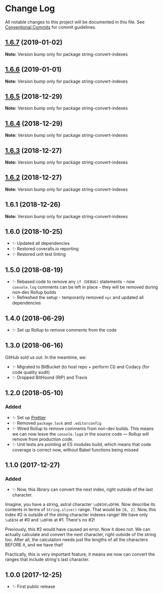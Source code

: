 # Change Log

All notable changes to this project will be documented in this file.
See [Conventional Commits](https://conventionalcommits.org) for commit guidelines.

## [1.6.7](https://bitbucket.org/codsen/codsen/src/master/packages/string-convert-indexes/compare/string-convert-indexes@1.6.6...string-convert-indexes@1.6.7) (2019-01-02)

**Note:** Version bump only for package string-convert-indexes





## [1.6.6](https://bitbucket.org/codsen/codsen/src/master/packages/string-convert-indexes/compare/string-convert-indexes@1.6.5...string-convert-indexes@1.6.6) (2019-01-01)

**Note:** Version bump only for package string-convert-indexes





## [1.6.5](https://bitbucket.org/codsen/codsen/src/master/packages/string-convert-indexes/compare/string-convert-indexes@1.6.4...string-convert-indexes@1.6.5) (2018-12-29)

**Note:** Version bump only for package string-convert-indexes





## [1.6.4](https://bitbucket.org/codsen/codsen/src/master/packages/string-convert-indexes/compare/string-convert-indexes@1.6.3...string-convert-indexes@1.6.4) (2018-12-29)

**Note:** Version bump only for package string-convert-indexes





## [1.6.3](https://bitbucket.org/codsen/codsen/src/master/packages/string-convert-indexes/compare/string-convert-indexes@1.6.2...string-convert-indexes@1.6.3) (2018-12-27)

**Note:** Version bump only for package string-convert-indexes





## [1.6.2](https://bitbucket.org/codsen/codsen/src/master/packages/string-convert-indexes/compare/string-convert-indexes@1.6.1...string-convert-indexes@1.6.2) (2018-12-27)

**Note:** Version bump only for package string-convert-indexes





## 1.6.1 (2018-12-26)

**Note:** Version bump only for package string-convert-indexes





## 1.6.0 (2018-10-25)

- ✨ Updated all dependencies
- ✨ Restored coveralls.io reporting
- ✨ Restored unit test linting

## 1.5.0 (2018-08-19)

- ✨ Rebased code to remove any `if (DEBUG)` statements - now `console.log` comments can be left in place - they will be removed during non-dev Rollup builds
- ✨ Refreshed the setup - temporarily removed `nyc` and updated all dependencies

## 1.4.0 (2018-06-29)

- ✨ Set up Rollup to remove comments from the code

## 1.3.0 (2018-06-16)

GitHub sold us out. In the meantime, we:

- ✨ Migrated to BitBucket (to host repo + perform CI) and Codacy (for code quality audit)
- ✨ Dropped BitHound (RIP) and Travis

## 1.2.0 (2018-05-10)

### Added

- ✨ Set up [Prettier](https://prettier.io)
- ✨ Removed `package.lock` and `.editorconfig`
- ✨ Wired Rollup to remove comments from non-dev builds. This means we can now leave the `console.log`s in the source code — Rollup will remove from production code.
- ✨ Unit tests are pointing at ES modules build, which means that code coverage is correct now, without Babel functions being missed

## 1.1.0 (2017-12-27)

### Added

- ✨ Now, this library can convert the next index, right outside of the last character.

Imagine, you have a string, astral character `\uD834\uDF06`.
Now describe its contents in terms of `String.slice()` range.
That would be `[0, 2]`. Now, this index \#2 is outside of the string character
indexes range! We have only `\uD834` at \#0 and `\uDF06` at \#1. There's no \#2!

Previously, this \#2 would have caused an error. Now it does not. We can actually
calculate and convert the next character, right outside of the string too. After
all, the calculation needs just the lengths of all the characters BEFORE it, and
we have that!

Practically, this is very important feature, it means we now can convert the ranges
that include string's last character.

## 1.0.0 (2017-12-25)

- ✨ First public release
